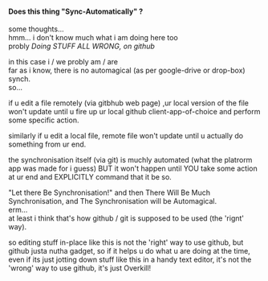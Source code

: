 #### Does this thing "Sync-Automatically" ?  
  
some thoughts...  
hmm... i don't know much what i am doing here too  
probly *Doing STUFF ALL WRONG, on github*  

in this case i / we probly am / are  
far as i know, there is no automagical (as per google-drive or drop-box) synch.  
so...

if u edit a file remotely (via gitbhub web page) ,ur local version of the file won't update until u fire up ur local github client-app-of-choice and perform some specific action.  
  
similarly if u edit a local file, remote file won't update until u actually do something from ur end.  

the synchronisation itself (via git) is muchly automated (what the platrorm app was made for i guess) BUT it won't happen until YOU take some action at ur end and EXPLICITLY command that it be so.  

"Let there Be Synchronisation!" and then There Will Be Much Synchronisation, and The Synchronisation will be Automagical.  
erm...  
at least i think that's how github / git is supposed to be used (the 'rignt' way).  
  
so editing stuff in-place like this is not the 'right' way to use github, but github justa nutha gadget, so if it helps u do what u are doing at the time, even if its just jotting down stuff like this in a handy text editor, it's not the 'wrong' way to use github, it's just Overkill!  













